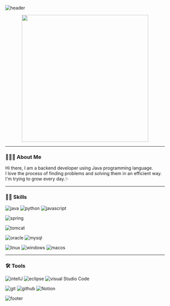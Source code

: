 ![header](https://capsule-render.vercel.app/api?type=waving&color=gradient&height=220&section=header&text=Hi%20there,%20I'm%20meongj%20!%20👋%20&fontSize=50)

<div id="header" align="center">
  <img src="https://media.giphy.com/media/QTfX9Ejfra3ZmNxh6B/giphy.gif" width="400"/>
</div>

---

### 🙋🏻‍♀️ About Me
Hi there, I am a backend developer using Java programming language. <br>
I love the process of finding problems and solving them in an efficient way. <br>
I'm trying to grow every day.✨

---

### 💪🏻 Skills

![java](https://img.shields.io/badge/JAVA-007396?style=flat-square&logo=Java&logoColor=white)
![python](https://img.shields.io/badge/PYTHON-3776AB?style=flat-square&logo=python&logoColor=white)
![javascript](https://img.shields.io/badge/JAVASCRIPT-F7DF1E?style=flat-square&logo=JavaScript&logoColor=white)


![spring](https://img.shields.io/badge/Spring-6DB33F?style=flat-square&logo=Spring&logoColor=white)


![tomcat](https://img.shields.io/badge/Apache%20Tomcat-F8DC75?style=flat-square&logo=Apache%20Tomcat&logoColor=white)

![oracle](https://img.shields.io/badge/Oracle-F80000?style=flat-square&logo=Oracle&logoColor=white)
![mysql](https://img.shields.io/badge/MySQL-4479A1?style=flat-square&logo=MySQL&logoColor=white)

![linux](https://img.shields.io/badge/Linux-FCC624?style=flat-square&logo=Linux&logoColor=white)
![windows](https://img.shields.io/badge/Windows-0078D6?style=flat-square&logo=Windows&logoColor=white)
![macos](https://img.shields.io/badge/macOS-000000?style=flat-square&logo=macOS&logoColor=white)


---


### 🛠️ Tools
![intellJ](https://img.shields.io/badge/IntellJ%20IDE-000000?style=flat-square&logo=intellj%20IDE&logoColor=white)
![eclipse](https://img.shields.io/badge/Eclipse%20IDE-2C2255?style=flat-square&logo=Eclipse%20IDE&logoColor=white)
![visual Studio Code](https://img.shields.io/badge/Visual%20Studio%20Code-007ACC?style=flat-square&logo=Visual%20Studio%20Code&logoColor=white)

![git](https://img.shields.io/badge/git-F05033?style=flat-square&logo=git&logoColor=white)
![github](https://img.shields.io/badge/github-181717?style=flat-square&logo=github&logoColor=white)
![Notion](https://img.shields.io/badge/notion-F3F3F3?style=flat-square&logo=notion&logoColor=black)


<!--
---


### 🔥 Activity


[![Meongj's GitHub stats-Light](https://github-readme-stats.vercel.app/api?username=meongj&show_icons=true&theme=default#gh-light-mode-only)](https://github.com/anuraghazra/github-readme-stats#gh-light-mode-only)
<br>
[![Top Langs](https://github-readme-stats.vercel.app/api/top-langs/?username=meongj&layout=compact)](https://github.com/anuraghazra/github-readme-stats)
-->


![footer](https://capsule-render.vercel.app/api?section=footer&type=waving&color=gradient)
